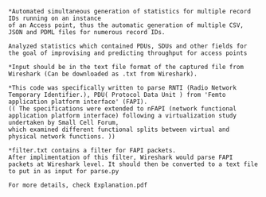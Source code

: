 

	*Automated simultaneous generation of statistics for multiple record IDs running on an instance
	of an Access point, thus the automatic generation of multiple CSV, JSON and PDML files for numerous record IDs. 
    
	Analyzed statistics which contained PDUs, SDUs and other fields for the goal of improvising and predicting throughput for access points

	*Input should be in the text file format of the captured file from Wireshark (Can be downloaded as .txt from Wireshark).
            
	*This code was specifically written to parse RNTI (Radio Network Temporary Identifier.), PDU( Protocol Data Unit ) from 'Femto application platform interface' (FAPI). 
    (( The specifications were extended to nFAPI (network functional application platform interface) following a virtualization study undertaken by Small Cell Forum, 
    which examined different functional splits between virtual and physical network functions. ))

    *filter.txt contains a filter for FAPI packets. 
	After implimentation of this filter, Wireshark would parse FAPI packets at Wireshark level. It should then be converted to a text file to put in as input for parse.py

	For more details, check Explanation.pdf

